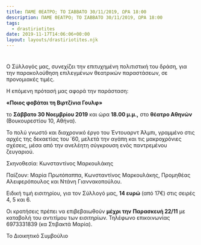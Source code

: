 ```yaml
---
title: ΠΑΜΕ ΘΕΑΤΡΟ; ΤΟ ΣΑΒΒΑΤΟ 30/11/2019, ΩΡΑ 18:00
description: ΠΑΜΕ ΘΕΑΤΡΟ; ΤΟ ΣΑΒΒΑΤΟ 30/11/2019, ΩΡΑ 18:00
tags:
  - drastiriotites
date: 2019-11-17T14:06:06+00:00
layout: layouts/drastiriotites.njk
---
```


#

Ο Σύλλογός μας, συνεχίζει την επιτυχημένη πολιτιστική του δράση, για την παρακολούθηση επιλεγμένων θεατρικών παραστάσεων, σε προνομιακές τιμές.

Η επόμενη πρότασή μας αφορά την παράσταση:

**«Ποιος φοβάται τη Βιρτζίνια Γουλφ»**

το **Σάββατο 30 Νοεμβρίου 2019** και ώρα **18.00 μ.μ.,** στο **θέατρο Αθηνών** (Βουκουρεστίου 10, Αθήνα).

Το πολύ γνωστό και διαχρονικό έργο του Έντουαρντ Άλμπι, γραμμένο στις αρχές της δεκαετίας του ΄60, μελετά την αγάπη και τις μακροχρόνιες σχέσεις, μέσα από την ανελέητη σύγκρουση ενός παντρεμένου ζευγαριού.

Σκηνοθεσία: Κωνσταντίνος Μαρκουλάκης

Παίζουν: Μαρία Πρωτόπαππα, Κωνσταντίνος Μαρκουλάκης, Προμηθέας Αλειφερόπουλος και Ντάνη Γιαννακοπούλου.

Ειδική τιμή εισιτηρίου, για τον Σύλλογό μας, **14 ευρώ** (από 17€) στις σειρές 4, 5 και 6.

Οι κρατήσεις πρέπει να επιβεβαιωθούν **μέχρι την** **Παρασκευή 22/11** με καταβολή του αντιτίμου των εισιτηρίων. Τηλέφωνο επικοινωνίας 6973331839 (κα Στιβακτά Μαρία).

Το Διοικητικό Συμβούλιο

<!-- excerpt -->
